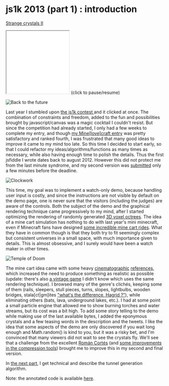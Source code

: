 # js1k 2013 (part 1) : introduction

<div class="demo">

[Strange crystals II](http://js1k.com/1555 "Strange crystals II")

<iframe class="demo" src="//rawgit.com/ehouais/js1k/gh-pages/shim.html?demo=2013-Strange_crystals_II" style="width: 200px; height: 200px"></iframe>
(click to pause/resume)

</div>

<section>

![Back to the future](http://ehouais.net/blog/wp-content/uploads/2013/04/backtothefuture-150x150.jpg "Back to the future")

Last year I stumbled upon <a title="JS1K" href="http://js1k.com">the js1k contest </a>and it clicked at once. The combination of constraints and freedom, added to the fun and possibilities brought by javascript/canvas was a magic cocktail I couldn't resist. But since the competition had already started, I only had a few weeks to complete my entry, and though [my Mine[love]craft entry](http://js1k.com/1282 "Mine[love]craft (js1k 2012)") was pretty satisfactory and ranked fourth, I was frustrated that many good ideas to improve it came to my mind too late. So this time I decided to start early, so that I could refactor my ideas/algorithms/functions as many times as necessary, while also having enough time to polish the details. Thus the first jsfiddle I wrote dates back to august 2012. However this did not protect me from the last minute syndrome, and my second version was <a title="Strange crystal II" href="https://twitter.com/ehouais/status/318673499017338880">submitted</a> only a few minutes before the deadline.

</section>

<section>

![Clockwork](http://ehouais.net/blog/wp-content/uploads/2013/04/clockwork1-e1365863873450-150x150.jpg "Clockwork")

This time, my goal was to implement a watch-only demo, because handling user input is costly, and since the instructions are not visible by default on the demo page, one is never sure that the visitors (including the judges) are aware of the controls. Both the subject of the demo and the graphical rendering technique came progressively to my mind, after I started optimizing the rendering of randomly generated <a title="octree" href="https://en.wikipedia.org/wiki/Octree">3D voxel octrees</a>. The idea of a mine cart simulation has nothing to do with last year's mini minecraft, even if Minecraft fans have designed <a title="Beetle Juice - A Minecraft Roller Coaster" href="https://www.youtube.com/watch?v=afcudstM9zA">some incredible mine cart rides</a>. What they have in common though is that they both try to fit seemingly complex but consistent universes in a small space, with much importance given to details. This is almost obsessive, and I surely would have been a watch maker in other times.

</section>

<section>

![Temple of Doom](http://ehouais.net/blog/wp-content/uploads/2013/04/templeofdoom-e1365854409491-150x150.jpg "Temple of Doom")

The mine cart idea came with some heavy [cinematographic](https://www.youtube.com/watch?v=pvmXmIHjQ2E "Temple of Doom") [references](https://www.youtube.com/watch?v=z-o1cNXUzoE "Gringotts"), which increased the need to produce something as realistic as possible (update: there's also [a vintage game](http://www.youtube.com/watch?v=GQd3FFT7pnc "Rail Chase") I didn't know which uses the same rendering technique). I browsed many of the genre's clichés, keeping some of them (rails, sleepers, stull pieces, turns, slopes, lightbulbs, wooden bridges, stala[ct|gm]ites <a title="stalactites or stalagmites ?" href="http://www.goodreads.com/quotes/253813-i-never-know-harry-called-to-hagrid-over-the-noise">"what's the difference, Hagrid ?"</a>), while eliminating others (bats, lava, underground lakes, etc.). I had at some point a small particle engine that allowed me to show burning torches and water streams, but its cost was a bit high. To add some story telling to the demo while making use of the last available bytes, I added the eponymous crystals and a few teasing words in the description and the tweets. I like the idea that some aspects of the demo are only discovered if you wait long enough and Math.random() is kind to you, but it was a risky bet, and I'm convinced that many viewers did not wait to see the crystals fly. We'll see that a challenge from the excellent <a title="Román Cortés" href="http://romancortes.com/">Román Cortés</a> (and <a title="RegPack" href="https://github.com/Siorki/RegPack">some improvements in the compression tools</a>) brought me to improve this in my second and final version.

</section>

<section>

In [the next part](js1k-2013-part-2-tunnel-generation "tunnel generation"), I get technical and describe the tunnel generation algorithm.

</section>

<section>

Note: the annotated code is available [here](https://github.com/ehouais/js1k).

</section>
